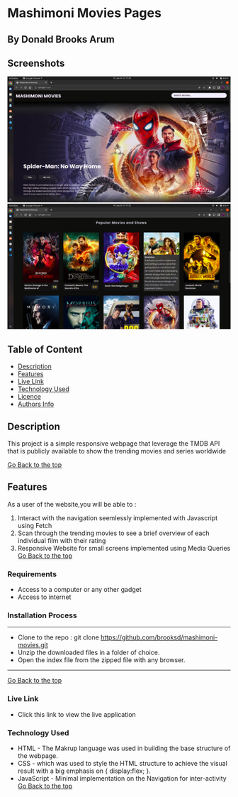 # Mashimoni Movies Pages
 ## By Donald Brooks Arum
## Screenshots
 ![image](./assets/images/Banner-screenshot.png)
 ![image](./assets/images/Listing-screenshot.png)
 ## Table of Content
 - [Description](#description)
 - [Features](#features)
 - [Live Link](#Live-Link)
 - [Technology  Used](#technology-Used)
 - [Licence](#licence)
 - [Authors Info](#Authors-Info)

 ## Description
 <p>This project is a simple responsive webpage that leverage the TMDB API that is publicly available to show the trending movies and series worldwide</p>

 [Go Back to the top](#Mashimoni-Movies-Pages)

 ## Features
As a user of the website,you will be able to :
1. Interact with the navigation seemlessly implemented with Javascript using Fetch
2. Scan through the trending movies to see a brief overview of each individual film with their rating
3. Responsive Website for small screens implemented using Media Queries
[Go Back to the top](#Mashimoni-Movies-Pages)

 ###  Requirements
 * Access to  a computer or any other gadget
 * Access to internet
 ### Installation Process
 ****
* Clone to the repo : git clone https://github.com/brooksd/mashimoni-movies.git
* Unzip the downloaded files in a folder of choice.
* Open the index file from the zipped file with any browser.
 ****
[Go Back to the top](#Mashimoni-Movies-Pages)

### Live Link
- Click this link to view the live application 
### Technology  Used
* HTML - The Makrup language was used in building the base structure of the webpage.
* CSS - which was used to style the HTML structure to achieve the visual result with a big emphasis on { display:flex; }.
* JavaScript - Minimal implementation on the Navigation for inter-activity
[Go Back to the top](#Mashimoni-Movies-Pages)
